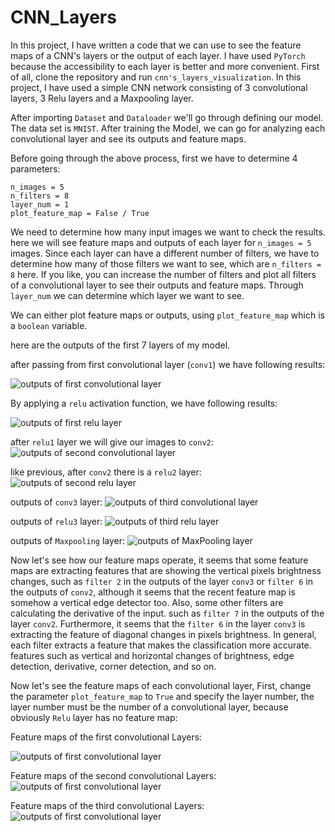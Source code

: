 
# CNN_Layers


In this project, I have written a code that we can use to see the feature maps of a CNN's layers or the output of each layer. I have used ```PyTorch``` because the accessibility to each layer is better and more convenient. 
First of all, clone the repository and run ```cnn's_layers_visualization```. 
In this project, I have used a simple CNN network consisting of 3 convolutional layers, 3 Relu layers and a Maxpooling layer. 

After importing ```Dataset``` and ```Dataloader``` we'll go through defining our model. The data set is ```MNIST```. After training the Model, we can go for analyzing each convolutional layer and see its outputs and feature maps. 

Before going through the above process, first we have to determine 4 parameters:

```
n_images = 5
n_filters = 8
layer_num = 1
plot_feature_map = False / True
```

We need to determine how many input images we want to check the results. here we will see feature maps and outputs of each layer for ```n_images = 5``` images. Since each layer can have a different number of filters, we have to determine how many of those filters we want to see, which are ```n_filters = 8``` here. If you like, you can increase the number of filters and plot all filters of a convolutional layer to see their outputs and feature maps. Through ```layer_num``` we can determine which layer we want to see.

We can either plot feature maps or outputs, using ```plot_feature_map``` which is a ```boolean``` variable.

here are the outputs of the first 7 layers of my model.

after passing from first convolutional layer (```conv1```) we have following results: 

![outputs of first convolutional layer](./Assets/op_conv1.png)

By applying a ```relu``` activation function, we have following results:

![outputs of first relu layer](./Assets/op_relu1.png)

after ```relu1``` layer we will give our images to ```conv2```:
![outputs of second convolutional layer](./Assets/op_conv2.png)

like previous, after ```conv2``` there is a ```relu2``` layer:
![outputs of second relu layer](./Assets/op_relu2.png)

outputs of ```conv3``` layer:
![outputs of third convolutional layer](./Assets/op_conv3.png)

outputs of ```relu3``` layer:
![outputs of third relu layer](./Assets/op_relu3.png)


outputs of ```Maxpooling``` layer:
![outputs of MaxPooling layer](./Assets/op_maxpooling.png)


Now let's see how our feature maps operate, it seems that some feature maps are extracting features that are showing the vertical pixels brightness changes, such as ```filter 2```  in the outputs of the layer ```conv3```  or ```filter 6``` in the outputs of ```conv2```, although it seems that the recent feature map is somehow a vertical edge detector too. Also, some other filters are calculating the derivative of the input. such as ```filter 7``` in the outputs of the layer ```conv2```. Furthermore, it seems that the ```filter 6``` in the layer ```conv3``` is extracting the feature of diagonal changes in pixels brightness. In general, each filter extracts a feature that makes the classification more accurate. features such as vertical and horizontal changes of brightness, edge detection, derivative, corner detection, and so on. 

Now let's see the feature maps of each convolutional layer, First, change the parameter ```plot_feature_map``` to ```True``` and specify the layer number, the layer number must be the number of a convolutional layer, because obviously ```Relu``` layer has no feature map:  

Feature maps of the first convolutional Layers:

![outputs of first convolutional layer](./Assets/fm_conv1.png)

Feature maps of the second convolutional Layers:
![outputs of first convolutional layer](./Assets/fm_conv2.png)

Feature maps of the third convolutional Layers:
![outputs of first convolutional layer](./Assets/fm_conv3.png)

